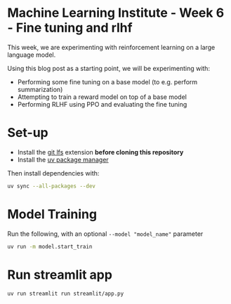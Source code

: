 # Machine Learning Institute - Week 6 - Fine tuning and rlhf

This week, we are experimenting with reinforcement learning on a large language model.

Using this blog post as a starting point, we will be experimenting with:

* Performing some fine tuning on a base model (to e.g. perform summarization)
* Attempting to train a reward model on top of a base model
* Performing RLHF using PPO and evaluating the fine tuning

# Set-up

* Install the [git lfs](https://git-lfs.com/) extension **before cloning this repository**
* Install the [uv package manager](https://docs.astral.sh/uv/getting-started/installation/)

Then install dependencies with:

```bash
uv sync --all-packages --dev
```

# Model Training

Run the following, with an optional `--model "model_name"` parameter

```bash
uv run -m model.start_train
```

# Run streamlit app

```bash
uv run streamlit run streamlit/app.py
```
